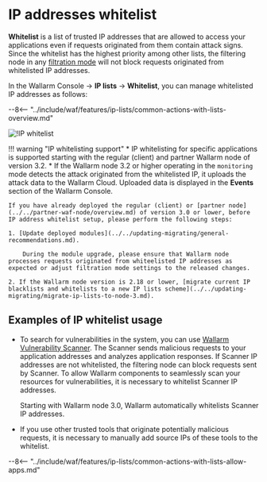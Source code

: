 # IP addresses whitelist

**Whitelist** is a list of trusted IP addresses that are allowed to access your applications even if requests originated from them contain attack signs. Since the whitelist has the highest priority among other lists, the filtering node in any [filtration mode](../../admin-en/configure-wallarm-mode.md) will not block requests originated from whitelisted IP addresses.

In the Wallarm Console → **IP lists** → **Whitelist**, you can manage whitelisted IP addresses as follows:

--8<-- "../include/waf/features/ip-lists/common-actions-with-lists-overview.md"

![!IP whitelist](../../images/user-guides/ip-lists/whitelist-apps.png)

!!! warning "IP whitelisting support"
    * IP whitelisting for specific applications is supported starting with the regular (client) and partner Wallarm node of version 3.2.
    * If the Wallarm node 3.2 or higher operating in the `monitoring` mode detects the attack originated from the whitelisted IP, it uploads the attack data to the Wallarm Cloud. Uploaded data is displayed in the **Events** section of the Wallarm Console.
    
    If you have already deployed the regular (client) or [partner node](../../partner-waf-node/overview.md) of version 3.0 or lower, before IP address whitelist setup, please perform the following steps:

    1. [Update deployed modules](../../updating-migrating/general-recommendations.md).

        During the module upgrade, please ensure that Wallarm node processes requests originated from whiteelisted IP addresses as expected or adjust filtration mode settings to the released changes.

    2. If the Wallarm node version is 2.18 or lower, [migrate current IP blacklists and whitelists to a new IP lists scheme](../../updating-migrating/migrate-ip-lists-to-node-3.md).

## Examples of IP whitelist usage

* To search for vulnerabilities in the system, you can use [Wallarm Vulnerability Scanner](../../about-wallarm-waf/detecting-vulnerabilities.md#vulnerability-scanner). The Scanner sends malicious requests to your application addresses and analyzes application responses. If Scanner IP addresses are not whitelisted, the filtering node can block requests sent by Scanner. To allow Wallarm components to seamlessly scan your resources for vulnerabilities, it is necessary to whitelist Scanner IP addresses.

    Starting with Wallarm node 3.0, Wallarm automatically whitelists Scanner IP addresses.
* If you use other trusted tools that originate potentially malicious requests, it is necessary to manually add source IPs of these tools to the whitelist.

--8<-- "../include/waf/features/ip-lists/common-actions-with-lists-allow-apps.md"